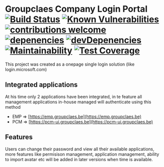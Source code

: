 # Groupclaes Company Login Portal [![Build Status](https://img.shields.io/travis/groupclaes/login-website/master.svg )](https://travis-ci.org/groupclaes/login-website) [![Known Vulnerabilities](https://snyk.io/test/github/groupclaes/login-website/badge.svg)](https://snyk.io/test/github/groupclaes/login-website) [![contributions welcome](https://img.shields.io/badge/contributions-welcome-brightgreen.svg?style=flat)](https://github.com/dwyl/esta/issues) [![depenencies](https://status.david-dm.org/gh/groupclaes/login-website.svg)](https://david-dm.org/groupclaes/login-website) [![devDepenencies](https://status.david-dm.org/gh/groupclaes/login-website.svg?type=dev)](https://david-dm.org/groupclaes/login-website?type=dev) [![Maintainability](https://api.codeclimate.com/v1/badges/673debd507b01daa20ea/maintainability)](https://codeclimate.com/github/groupclaes/login-website/maintainability) [![Test Coverage](https://api.codeclimate.com/v1/badges/673debd507b01daa20ea/test_coverage)](https://codeclimate.com/github/groupclaes/login-website/test_coverage)

This project was created as a onepage single login solution (like login.microsoft.com)

## Integrated applications

At his time only 2 applications have been integrated, in te feature all management applications in-house managed will authenticate using this method
  - EMP => [https://emp.groupclaes.be](https://emp.groupclaes.be)
  - PCM => [https://pcm-ui.groupclaes.be](https://pcm-ui.groupclaes.be)

## Features

Users can change their password and view all their available applications, more features like permisison management, application management, ability to import avatar etc will be added in later versions when time is available.
